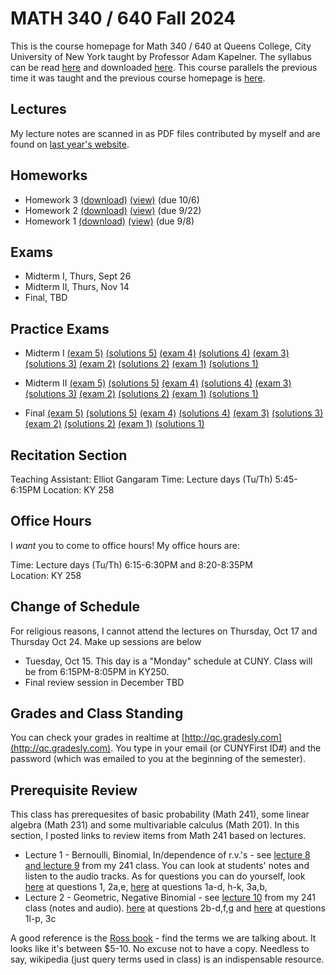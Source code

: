 # MATH 340 / 640 Fall 2024

This is the course homepage for Math 340 / 640 at Queens College, City University of New York taught by Professor Adam Kapelner. The syllabus can be read [here](https://github.com/kapelner/QC_MATH_340_Fall_2024/blob/main/syllabus/syllabus.pdf) and downloaded [here](https://raw.githubusercontent.com/kapelner/QC_MATH_340_Fall_2024/main/syllabus/syllabus.pdf). This course parallels the previous time it was taught and the previous course homepage is [here](https://github.com/kapelner/QC_Math_621_Fall_2020).

## Lectures

My lecture notes are scanned in as PDF files contributed by myself and are found on [last year's website](https://github.com/kapelner/QC_MATH_340_Fall_2023). 


## Homeworks

<!--
* Homework 9 [(download)](https://github.com/kapelner/QC_MATH_340_Fall_2024/blob/main/homeworks/hw09/hw09.pdf?raw=true) [(view)](https://github.com/kapelner/QC_MATH_340_Fall_2024/blob/main/homeworks/hw09/hw09.pdf) (due 12/12)
* Homework 8 [(download)](https://github.com/kapelner/QC_MATH_340_Fall_2024/blob/main/homeworks/hw08/hw08.pdf?raw=true) [(view)](https://github.com/kapelner/QC_MATH_340_Fall_2024/blob/main/homeworks/hw08/hw08.pdf) (due 12/2)
* Homework 7 [(download)](https://github.com/kapelner/QC_MATH_340_Fall_2024/blob/main/homeworks/hw07/hw07.pdf?raw=true) [(view)](https://github.com/kapelner/QC_MATH_340_Fall_2024/blob/main/homeworks/hw07/hw07.pdf) (not officially due)
* Homework 6 [(download)](https://github.com/kapelner/QC_MATH_340_Fall_2024/blob/main/homeworks/hw06/hw06.pdf?raw=true) [(view)](https://github.com/kapelner/QC_MATH_340_Fall_2024/blob/main/homeworks/hw06/hw06.pdf) (due 12/3)
* Homework 5 [(download)](https://github.com/kapelner/QC_MATH_340_Fall_2024/blob/main/homeworks/hw05/hw05.pdf?raw=true) [(view)](https://github.com/kapelner/QC_MATH_340_Fall_2024/blob/main/homeworks/hw05/hw05.pdf) (due 11/12)
* Homework 4 [(download)](https://github.com/kapelner/QC_MATH_340_Fall_2024/blob/main/homeworks/hw04/hw04.pdf?raw=true) [(view)](https://github.com/kapelner/QC_MATH_340_Fall_2024/blob/main/homeworks/hw04/hw04.pdf) (due 10/29)-->
* Homework 3 [(download)](https://github.com/kapelner/QC_MATH_340_Fall_2024/blob/main/homeworks/hw03/hw03.pdf?raw=true) [(view)](https://github.com/kapelner/QC_MATH_340_Fall_2024/blob/main/homeworks/hw03/hw03.pdf) (due 10/6)
* Homework 2 [(download)](https://github.com/kapelner/QC_MATH_340_Fall_2024/blob/main/homeworks/hw02/hw02.pdf?raw=true) [(view)](https://github.com/kapelner/QC_MATH_340_Fall_2024/blob/main/homeworks/hw02/hw02.pdf) (due 9/22)
* Homework 1 [(download)](https://github.com/kapelner/QC_MATH_340_Fall_2024/blob/main/homeworks/hw01/hw01.pdf?raw=true) [(view)](https://github.com/kapelner/QC_MATH_340_Fall_2024/blob/main/homeworks/hw01/hw01.pdf) (due 9/8)


## Exams

* Midterm I, Thurs, Sept 26
* Midterm II, Thurs, Nov 14
* Final, TBD

## Practice Exams

* Midterm I [(exam 5)](https://github.com/kapelner/QC_MATH_340_Fall_2023/blob/main/exams/midterm1/midterm1.pdf) [(solutions 5)](https://github.com/kapelner/QC_MATH_340_Fall_2023/blob/main/exams/midterm1/midterm1_solutions.pdf) [(exam 4)](https://github.com/kapelner/QC_Math_368_Fall_2021/blob/master/exams/midterm1/midterm1.pdf) [(solutions 4)](https://github.com/kapelner/QC_Math_368_Fall_2021/blob/master/exams/midterm1/midterm1_solutions.pdf) 
[(exam 3)](https://github.com/kapelner/QC_Math_621_Fall_2017/blob/master/exams/midterm1/midterm1.pdf) [(solutions 3)](https://github.com/kapelner/QC_Math_621_Fall_2017/blob/master/exams/midterm1/midterm1_solutions.pdf) 
[(exam 2)](https://github.com/kapelner/QC_Math_621_Fall_2019/blob/master/exams/midterm1/midterm1.pdf) [(solutions 2)](https://github.com/kapelner/QC_Math_621_Fall_2019/blob/master/exams/midterm1/midterm1_solutions.pdf) 
[(exam 1)](https://github.com/kapelner/QC_Math_621_Fall_2020/blob/master/exams/midterm1/midterm1.pdf) [(solutions 1)](https://github.com/kapelner/QC_Math_621_Fall_2020/blob/master/exams/midterm1/midterm1_solutions.pdf)

* Midterm II [(exam 5)](https://github.com/kapelner/QC_MATH_340_Fall_2023/blob/main/exams/midterm2/midterm2.pdf) [(solutions 5)](https://github.com/kapelner/QC_MATH_340_Fall_2023/blob/main/exams/midterm2/midterm2_solutions.pdf) [(exam 4)](https://github.com/kapelner/QC_Math_621_Fall_2020/blob/master/exams/midterm2/midterm2.pdf) [(solutions 4)](https://github.com/kapelner/QC_Math_621_Fall_2020/blob/master/exams/midterm2/midterm2_solutions.pdf) 
[(exam 3)](https://github.com/kapelner/QC_Math_621_Fall_2017/blob/master/exams/midterm2/midterm2.pdf) [(solutions 3)](https://github.com/kapelner/QC_Math_621_Fall_2017/blob/master/exams/midterm2/midterm2_solutions.pdf) 
[(exam 2)](https://github.com/kapelner/QC_Math_621_Fall_2019/blob/master/exams/midterm2/midterm2.pdf) [(solutions 2)](https://github.com/kapelner/QC_Math_621_Fall_2019/blob/master/exams/midterm2/midterm2_solutions.pdf) 
[(exam 1)](https://github.com/kapelner/QC_Math_368_Fall_2021/blob/master/exams/midterm2/midterm2.pdf) [(solutions 1)](https://github.com/kapelner/QC_Math_368_Fall_2021/blob/master/exams/midterm2/midterm2_solutions.pdf)

* Final [(exam 5)](https://github.com/kapelner/QC_MATH_340_Fall_2023/blob/main/exams/final/final.pdf) [(solutions 5)](https://github.com/kapelner/QC_MATH_340_Fall_2023/blob/main/exams/final/final_solutions.pdf) [(exam 4)](https://github.com/kapelner/QC_Math_621_Fall_2020/blob/master/exams/final/final.pdf) [(solutions 4)](https://github.com/kapelner/QC_Math_621_Fall_2020/blob/master/exams/final/final_solutions.pdf) 
[(exam 3)](https://github.com/kapelner/QC_Math_621_Fall_2017/blob/master/exams/final/final.pdf) [(solutions 3)](https://github.com/kapelner/QC_Math_621_Fall_2017/blob/master/exams/final/final_solutions.pdf) 
[(exam 2)](https://github.com/kapelner/QC_Math_621_Fall_2019/blob/master/exams/final/final.pdf) [(solutions 2)](https://github.com/kapelner/QC_Math_621_Fall_2019/blob/master/exams/final/final_solutions.pdf) 
[(exam 1)](https://github.com/kapelner/QC_Math_368_Fall_2021/blob/master/exams/final/final.pdf) [(solutions 1)](https://github.com/kapelner/QC_Math_368_Fall_2021/blob/master/exams/final/final_solutions.pdf)

## Recitation Section

Teaching Assistant: Elliot Gangaram
Time: Lecture days (Tu/Th) 5:45-6:15PM
Location: KY 258

## Office Hours

I *want* you to come to office hours! My office hours are:

Time: Lecture days (Tu/Th) 6:15-6:30PM and 8:20-8:35PM \
Location: KY 258

## Change of Schedule

For religious reasons, I cannot attend the lectures on Thursday, Oct 17 and Thursday Oct 24. Make up sessions are below

* Tuesday, Oct 15. This day is a "Monday" schedule at CUNY. Class will be from 6:15PM-8:05PM in KY250.
* Final review session in December TBD


## Grades and Class Standing

You can check your grades in realtime at [http://qc.gradesly.com](http://qc.gradesly.com). You type in your email (or CUNYFirst ID#) and the password (which was emailed to you at the beginning of the semester).

## Prerequisite Review

This class has prerequesites of basic probability (Math 241), some linear algebra (Math 231) and some multivariable calculus (Math 201). In this section, I posted links to review items from Math 241 based on lectures. 

* Lecture 1 - Bernoulli, Binomial, In/dependence of r.v.'s - see [lecture 8 and lecture 9](https://github.com/kapelner/QC_Math_241_Fall_2016) from my 241 class. You can look at students' notes and listen to the audio tracks. As for questions you can do yourself, look [here](https://github.com/kapelner/QC_Math_241_Fall_2016/blob/master/exams/midterm2/midterm2_solutions.pdf) at questions 1, 2a,e, [here](https://github.com/kapelner/QC_Math_241_Fall_2015/blob/master/exams/midterm2/midterm2_solutions.pdf) at questions 1a-d, h-k, 3a,b, 
* Lecture 2 - Geometric, Negative Binomial - see [lecture 10](https://github.com/kapelner/QC_Math_241_Fall_2016) from my 241 class (notes and audio). [here](https://github.com/kapelner/QC_Math_241_Fall_2016/blob/master/exams/midterm2/midterm2_solutions.pdf) at questions 2b-d,f,g and [here](https://github.com/kapelner/QC_Math_241_Fall_2015/blob/master/exams/midterm2/midterm2_solutions.pdf) at questions 1l-p, 3c<!---->

A good reference is the [Ross book](https://www.amazon.com/First-Course-Probability-6th/dp/0130338516/ref=sr_1_6?ie=UTF8&qid=1504062810&sr=8-6&keywords=probability+ross) - find the terms we are talking about. It looks like it's between $5-10. No excuse not to have a copy. Needless to say, wikipedia (just query terms used in class) is an indispensable resource.
